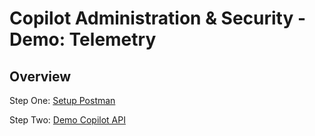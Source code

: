 # Copilot Administration & Security - Demo: Telemetry

## Overview

Step One: [Setup Postman](postman-setup-info/postman-collection-setup.md)

Step Two: [Demo Copilot API](GitHub-Copilot-API-Demo.md)
